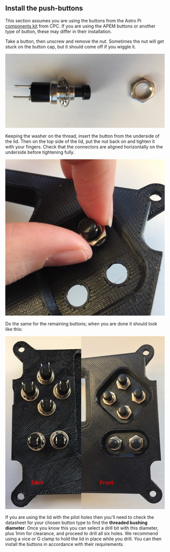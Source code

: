 ## Install the push-buttons

This section assumes you are using the buttons from the Astro Pi [components kit](http://cpc.farnell.com/ucreate/uc-apk-comp1/astro-pi-component-kit-budget/dp/SC14158) from CPC. If you are using the APEM buttons or another type of button, these may differ in their installation.

Take a button, then unscrew and remove the nut. Sometimes the nut will get stuck on the button cap, but it should come off if you wiggle it.

![Remove nut from button](images/buttons1.png)

Keeping the washer on the thread, insert the button from the underside of the lid. Then on the top side of the lid, put the nut back on and tighten it with your fingers. Check that the connectors are aligned horizontally on the underside before tightening fully.

![Insert button and screw on nut](images/buttons2.png)

Do the same for the remaining buttons; when you are done it should look like this:

![Finished front and back](images/buttons3.png)

If you are using the lid with the pilot holes then you'll need to check the datasheet for your chosen button type to find the **threaded bushing diameter**. Once you know this you can select a drill bit with this diameter, plus 1mm for clearance, and proceed to drill all six holes. We recommend using a vice or G clamp to hold the lid in place while you drill. You can then install the buttons in accordance with their requirements.


